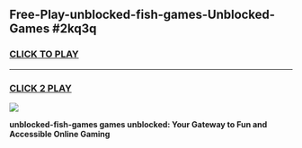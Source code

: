 
## Free-Play-unblocked-fish-games-Unblocked-Games #2kq3q
<h3>
<a href="https://news.freeplayer.one?title=unblocked-fish-games&ref=8M">CLICK TO PLAY</a></h3>
<hr>

<h3>
<a href="https://news.freeplayer.one?title=unblocked-fish-games&ref=8M">CLICK 2 PLAY</a>
  
</h3>

<a href="https://news.freeplayer.one?title=unblocked-fish-games&ref=8M"><img src="https://clearcache.store/games.png"></a>


**unblocked-fish-games games unblocked: Your Gateway to Fun and Accessible Online Gaming**
